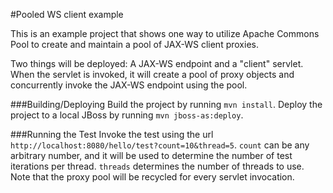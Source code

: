 #Pooled WS client example

This is an example project that shows one way to utilize Apache Commons Pool to
create and maintain a pool of JAX-WS client proxies.

Two things will be deployed:  A JAX-WS endpoint and a "client" servlet.  When
the servlet is invoked, it will create a pool of proxy objects and concurrently
invoke the JAX-WS endpoint using the pool.

###Building/Deploying
Build the project by running `mvn install`.  Deploy the project to a local
JBoss by running `mvn jboss-as:deploy`.

###Running the Test
Invoke the test using the url
`http://localhost:8080/hello/test?count=10&thread=5`.  `count` can be any
arbitrary number, and it will be used to determine the number of test
iterations per thread.  `threads` determines the number of threads to use.
Note that the proxy pool will be recycled for every servlet invocation.
